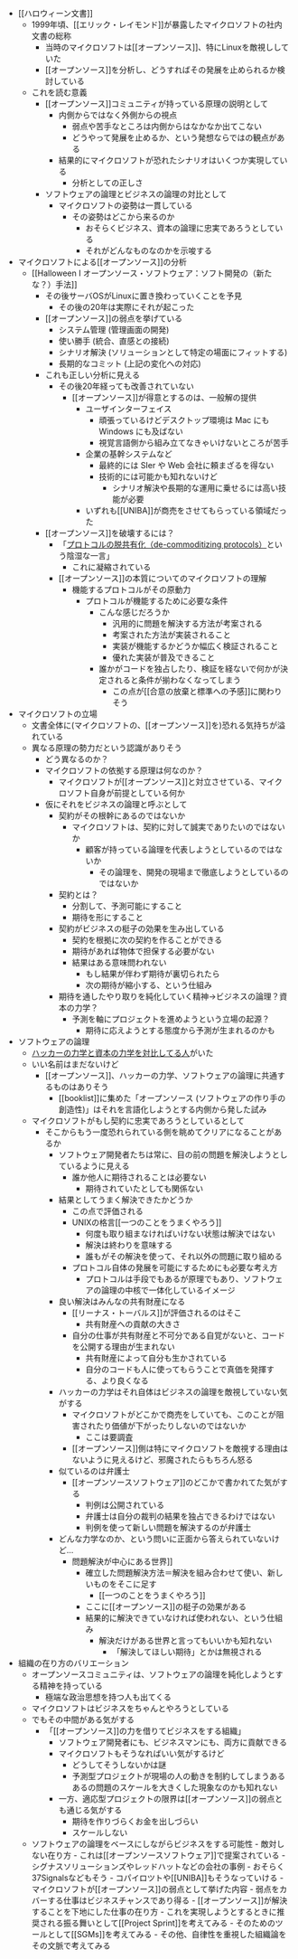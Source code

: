 - [[ハロウィーン文書]]
	- 1999年頃、[[エリック・レイモンド]]が暴露したマイクロソフトの社内文書の総称
		- 当時のマイクロソフトは[[オープンソース]]、特にLinuxを敵視ししていた
		- [[オープンソース]]を分析し、どうすればその発展を止められるか検討している
	- これを読む意義
		- [[オープンソース]]コミュニティが持っている原理の説明として
			- 内側からではなく外側からの視点
				- 弱点や苦手なところは内側からはなかなか出てこない
				- どうやって発展を止めるか、という発想ならではの観点がある
			- 結果的にマイクロソフトが恐れたシナリオはいくつか実現している
				- 分析としての正しさ
		- ソフトウェアの論理とビジネスの論理の対比として
			- マイクロソフトの姿勢は一貫している
				- その姿勢はどこから来るのか
					- おそらくビジネス、資本の論理に忠実であろうとしている
					- それがどんなものなのかを示唆する
- マイクロソフトによる[[オープンソース]]の分析
	- [[Halloween I オープンソース・ソフトウェア：ソフト開発の（新たな？）手法]]
		- その後サーバOSがLinuxに置き換わっていくことを予見
			- その後の20年は実際にそれが起こった
		- [[オープンソース]]の弱点を挙げている
			- システム管理 (管理画面の開発)
			- 使い勝手 (統合、直感との接続)
			- シナリオ解決 (ソリューションとして特定の場面にフィットする)
			- 長期的なコミット (上記の変化への対応)
		- これも正しい分析に見える
			- その後20年経っても改善されていない
				- [[オープンソース]]が得意とするのは、一般解の提供
					- ユーザインターフェイス
						- 頑張っているけどデスクトップ環境は Mac にも Windows にも及ばない
						- 視覚言語側から組み立てなきゃいけないところが苦手
					- 企業の基幹システムなど
						- 最終的には SIer や Web 会社に頼まざるを得ない
						- 技術的には可能かも知れないけど
							- シナリオ解決や長期的な運用に乗せるには高い技能が必要
					- いずれも[[UNIBA]]が商売をさせてもらっている領域だった
		- [[オープンソース]]を破壊するには？
			- 「[プロトコルの脱共有化（de-commoditizing protocols）](https://cruel.org/freeware/halloween1j.html#decommoditize)という陰湿な一言」
				- これに凝縮されている
			- [[オープンソース]]の本質についてのマイクロソフトの理解
				- 機能するプロトコルがその原動力
					- プロトコルが機能するために必要な条件
						- こんな感じだろうか
							- 汎用的に問題を解決する方法が考案される
							- 考案された方法が実装されること
							- 実装が機能するかどうか幅広く検証されること
							- 優れた実装が普及できること
						- 誰かがコードを独占したり、検証を経ないで何かが決定されると条件が揃わなくなってしまう
							- この点が[[合意の放棄と標準への予感]]に関わりそう
- マイクロソフトの立場
	- 文書全体に(マイクロソフトの、[[オープンソース]]を)恐れる気持ちが溢れている
	- 異なる原理の勢力だという認識がありそう
		- どう異なるのか？
		- マイクロソフトの依拠する原理は何なのか？
			- マイクロソフトが[[オープンソース]]と対立させている、マイクロソフト自身が前提としている何か
		- 仮にそれをビジネスの論理と呼ぶとして
			- 契約がその根幹にあるのではないか
				- マイクロソフトは、契約に対して誠実でありたいのではないか
					- 顧客が持っている論理を代表しようとしているのではないか
						- その論理を、開発の現場まで徹底しようとしているのではないか
			- 契約とは？
				- 分割して、予測可能にすること
				- 期待を形にすること
			- 契約がビジネスの梃子の効果を生み出している
				- 契約を根拠に次の契約を作ることができる
				- 期待があれば物体で担保する必要がない
				- 結果はある意味問われない
					- もし結果が伴わず期待が裏切られたら
					- 次の期待が縮小する、という仕組み
			- 期待を通したやり取りを純化していく精神→ビジネスの論理？資本の力学？
				- 予測を軸にプロジェクトを進めようという立場の起源？
					- 期待に応えようとする態度から予測が生まれるのかも
- ソフトウェアの論理
	- [ハッカーの力学と資本の力学を対比してる人](https://twitter.com/umiyuki_ai/status/1638517181939056640?s=20)がいた
	- いい名前はまだないけど
		- [[オープンソース]]、ハッカーの力学、ソフトウェアの論理に共通するものはありそう
			- [[booklist]]に集めた「オープンソース (ソフトウェアの作り手の創造性)」はそれを言語化しようとする内側から発した試み
	- マイクロソフトがもし契約に忠実であろうとしているとして
		- そこからもう一度恐れられている側を眺めてクリアになることがあるか
			- ソフトウェア開発者たちは常に、目の前の問題を解決しようとしているように見える
				- 誰か他人に期待されることは必要ない
					- 期待されていたとしても関係ない
			- 結果としてうまく解決できたかどうか
				- この点で評価される
				- UNIXの格言[[一つのことをうまくやろう]]
					- 何度も取り組まなければいけない状態は解決ではない
					- 解決は終わりを意味する
					- 誰もがその解決を使って、それ以外の問題に取り組める
				- プロトコル自体の発展を可能にするためにも必要な考え方
					- プロトコルは手段でもあるが原理でもあり、ソフトウェアの論理の中核で一体化しているイメージ
			- 良い解決はみんなの共有財産になる
				- [[リーナス・トーバルス]]が評価されるのはそこ
					- 共有財産への貢献の大きさ
				- 自分の仕事が共有財産と不可分である自覚がないと、コードを公開する理由が生まれない
					- 共有財産によって自分も生かされている
					- 自分のコードも人に使ってもらうことで真価を発揮する、より良くなる
			- ハッカーの力学はそれ自体はビジネスの論理を敵視していない気がする
				- マイクロソフトがどこかで商売をしていても、このことが阻害されたり価値が下がったりしないのではないか
					- ここは要調査
				- [[オープンソース]]側は特にマイクロソフトを敵視する理由はないように見えるけど、邪魔されたらもちろん怒る
			- 似ているのは弁護士
				- [[オープンソースソフトウェア]]のどこかで書かれてた気がする
					- 判例は公開されている
					- 弁護士は自分の裁判の結果を独占できるわけではない
					- 判例を使って新しい問題を解決するのが弁護士
			- どんな力学なのか、という問いに正面から答えられていないけど…
				- 問題解決が中心にある世界]]
					- 確立した問題解決方法＝解決を組み合わせて使い、新しいものをそこに足す
						- [[一つのことをうまくやろう]]
					- ここに[[オープンソース]]の梃子の効果がある
					- 結果的に解決できていなければ使われない、という仕組み
						- 解決だけがある世界と言ってもいいかも知れない
							- 「解決してほしい期待」とかは無視される
- 組織の在り方のバリエーション
	- オープンソースコミュニティは、ソフトウェアの論理を純化しようとする精神を持っている
		- 極端な政治思想を持つ人も出てくる
	- マイクロソフトはビジネスをちゃんとやろうとしている
	- でもその中間がある気がする
		- 「[[オープンソース]]の力を借りてビジネスをする組織」
			- ソフトウェア開発者にも、ビジネスマンにも、両方に貢献できる
			- マイクロソフトもそうなればいい気がするけど
				- どうしてそうしないかは謎
				- 予測型プロジェクトが現場の人の動きを制約してしまうあるあるの問題のスケールを大きくした現象なのかも知れない
			- 一方、適応型プロジェクトの限界は[[オープンソース]]の弱点とも通じる気がする
				- 期待を作りづらくお金を出しづらい
				- スケールしない
	- ソフトウェアの論理をベースにしながらビジネスをする可能性
			- 敵対しない在り方
				- これは[[オープンソースソフトウェア]]で提案されている
					- シグナスソリューションズやレッドハットなどの会社の事例
						- おそらく37Signalsなどもそう
					- コパイロツトや[[UNIBA]]もそうなっていける
			- マイクロソフトが[[オープンソース]]の弱点として挙げた内容
				- 弱点をカバーする仕事はビジネスチャンスであり得る
				- [[オープンソース]]が解決することを下地にした仕事の在り方
					- これを実現しようとするときに推奨される振る舞いとして[[Project Sprint]]を考えてみる
						- そのためのツールとして[[SGMs]]を考えてみる
					- その他、自律性を重視した組織論をその文脈で考えてみる